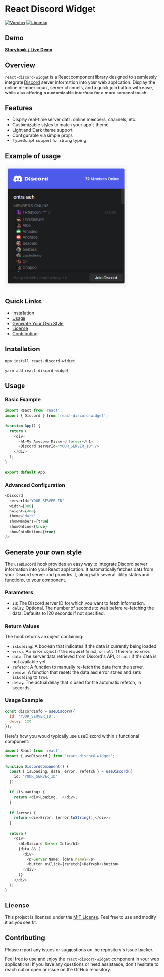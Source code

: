 # React Discord Widget

[![Version](https://img.shields.io/github/package-json/v/SnowRunescape/react-discord-widget)](https://github.com/SnowRunescape/react-discord-widget/releases)
[![License](https://img.shields.io/badge/license-MIT-blue.svg)](https://github.com/SnowRunescape/react-discord-widget/blob/main/LICENSE)

## Demo

**[Storybook / Live Demo](https://snowrunescape.github.io/react-discord-widget/)**

## Overview

`react-discord-widget` is a React component library designed to seamlessly integrate <a href="https://discord.com" target="_blank">Discord</a> server information into your web application. Display the online member count, server channels, and a quick join button with ease, while also offering a customizable interface for a more personal touch.

## Features

- Display real-time server data: online members, channels, etc.
- Customizable styles to match your app's theme
- Light and Dark theme support
- Configurable via simple props
- TypeScript support for strong typing

## Example of usage
<img src="example.png" alt="Example Image" width="400" height="400"> <!-- Adjust the width and height as needed -->

## Quick Links

- [Installation](#installation)
- [Usage](#usage)
- [Generate Your Own Style](#generate-your-own-style)
- [License](#license)
- [Contributing](#contributing)

## Installation

```bash
npm install react-discord-widget
```
```bash
yarn add react-discord-widget
```

## Usage
### Basic Example
```typescript
import React from 'react';
import { Discord } from 'react-discord-widget';

function App() {
  return (
    <div>
      <h1>My Awesome Discord Server</h1>
      <Discord serverId="YOUR_SERVER_ID" />
    </div>
  );
}

export default App;
```

### Advanced Configuration
```typescript
<Discord
  serverId="YOUR_SERVER_ID"
  width={300}
  height={400}
  theme="dark"
  showMembers={true}
  showOnline={true}
  showJoinButton={true}
/>
```
## Generate your own style

The `useDiscord` hook provides an easy way to integrate Discord server information into your React application. It automatically fetches data from your Discord server and provides it, along with several utility states and functions, to your component.

### Parameters

- `id`: The Discord server ID for which you want to fetch information.
- `delay`: Optional. The number of seconds to wait before re-fetching the data. Defaults to 120 seconds if not specified.

### Return Values

The hook returns an object containing:

- `isLoading`: A boolean that indicates if the data is currently being loaded.
- `error`: An error object if the request failed, or `null` if there's no error.
- `data`: The server data retrieved from Discord's API, or `null` if the data is not available yet.
- `refetch`: A function to manually re-fetch the data from the server.
- `remove`: A function that resets the data and error states and sets `isLoading` to `true`.
- `delay`: The actual delay that is used for the automatic refetch, in seconds.

### Usage Example

```jsx
const discordInfo = useDiscord({
  id: 'YOUR_SERVER_ID',
  delay: 120
});
```

Here's how you would typically use useDiscord within a functional component:
```typescript
import React from 'react';
import { useDiscord } from 'react-discord-widget';

function DiscordComponent() {
  const { isLoading, data, error, refetch } = useDiscord({
    id: 'YOUR_SERVER_ID'
  });

  if (isLoading) {
    return <div>Loading...</div>;
  }

  if (error) {
    return <div>Error: {error.toString()}</div>;
  }

  return (
    <div>
      <h1>Discord Server Info</h1>
      {data && (
        <div>
          <p>Server Name: {data.name}</p>
          <button onClick={refetch}>Refresh</button>
        </div>
      )}
    </div>
  );
}
```

## License
This project is licensed under the [MIT License](https://github.com/SnowRunescape/react-discord-widget/blob/master/LICENSE). Feel free to use and modify it as you see fit.

## Contributing
Please report any issues or suggestions on the repository's issue tracker.

Feel free to use and enjoy the `react-discord-widget` component in your web applications! If you have any questions or need assistance, don't hesitate to reach out or open an issue on the GitHub repository.
